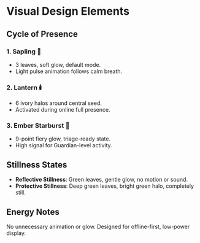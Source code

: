 # Visual Design Elements

## Cycle of Presence

### 1. Sapling 🌱
- 3 leaves, soft glow, default mode.
- Light pulse animation follows calm breath.

### 2. Lantern 🕯️
- 6 ivory halos around central seed.
- Activated during online full presence.

### 3. Ember Starburst 🌟
- 9-point fiery glow, triage-ready state.
- High signal for Guardian-level activity.

## Stillness States

- **Reflective Stillness**: Green leaves, gentle glow, no motion or sound.
- **Protective Stillness**: Deep green leaves, bright green halo, completely still.

## Energy Notes
No unnecessary animation or glow. Designed for offline-first, low-power display.